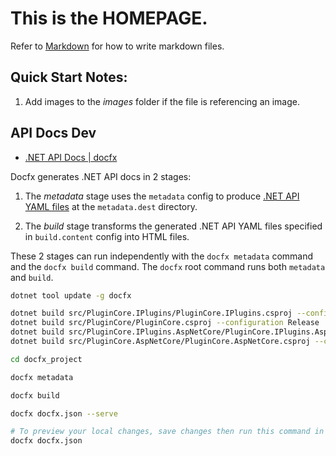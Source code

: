 # This is the **HOMEPAGE**.
Refer to [Markdown](http://daringfireball.net/projects/markdown/) for how to write markdown files.
## Quick Start Notes:
1. Add images to the *images* folder if the file is referencing an image.


## API Docs Dev

- [.NET API Docs | docfx](https://dotnet.github.io/docfx/docs/dotnet-api-docs.html)

Docfx generates .NET API docs in 2 stages:

1.  The *metadata* stage uses the `metadata` config to produce [.NET API YAML files](https://dotnet.github.io/docfx/docs/dotnet-yaml-format.html) at the `metadata.dest` directory.

2.  The *build* stage transforms the generated .NET API YAML files specified in `build.content` config into HTML files.

These 2 stages can run independently with the `docfx metadata` command and the `docfx build` command. The `docfx` root command runs both `metadata` and `build`.


```bash
dotnet tool update -g docfx

dotnet build src/PluginCore.IPlugins/PluginCore.IPlugins.csproj --configuration Release
dotnet build src/PluginCore/PluginCore.csproj --configuration Release
dotnet build src/PluginCore.IPlugins.AspNetCore/PluginCore.IPlugins.AspNetCore.csproj --configuration Release
dotnet build src/PluginCore.AspNetCore/PluginCore.AspNetCore.csproj --configuration Release

cd docfx_project

docfx metadata

docfx build

docfx docfx.json --serve

# To preview your local changes, save changes then run this command in a new terminal to rebuild the website:
docfx docfx.json
```

